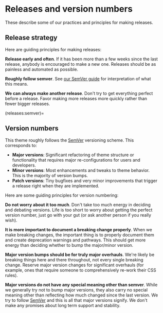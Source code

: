 # Releases and version numbers

These describe some of our practices and principles for making releases.

## Release strategy

Here are guiding principles for making releases:

**Release early and often**.
If it has been more than a few weeks since the last release, anybody is encouraged to make a new one.
Releases should be as painless and automated as possible.

**Roughly follow semver**.
See [our SemVer guide](releases:semver) for interpretation of what this means.

**We can always make another release**.
Don't try to get everything perfect before a release.
Favor making more releases more quickly rather than fewer bigger releases.

(releases:semver)=
## Version numbers

This theme roughly follows the [SemVer](https://semver.org) versioning scheme.
This corresponds to:

- **Major versions**: Significant refactoring of theme structure or functionality that requires major re-configurations for users and developers.
- **Minor versions**: Most enhancements and tweaks to theme behavior.
  This is the majority of version bumps.
- **Patch versions**: Tiny bugfixes and very minor improvements that trigger a release right when they are implemented.

Here are some guiding principles for version numbering:

**Do not worry about it too much**.
Don't take too much energy in deciding and debating versions.
Life is too short to worry about getting the perfect version number, just go with your gut (or ask another person if you really wish).

**It is more important to document a breaking change properly**.
When we make breaking changes, the important thing is to properly document them and create deprecation warnings and pathways.
This should get more energy than deciding whether to bump the major/minor version.

**Major version bumps should be for truly major overhauls**.
We're likely be breaking things here and there throughout, not every single breaking change.
Reserve major version changes for significant overhauls (for example, ones that require someone to comprehensively re-work their CSS rules).

**Major versions do not have any special meaning other than semver**.
While we generally try not to bump major versions, they also carry no special meaning other than reflecting how much changed since the last version.
We try to follow [SemVer](https://semver.org) and this is all that major versions signify.
We don't make any promises about long term support and stability.
